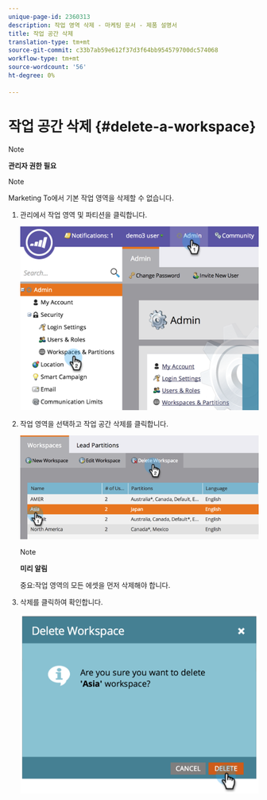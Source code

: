 ```yaml
---
unique-page-id: 2360313
description: 작업 영역 삭제 - 마케팅 문서 - 제품 설명서
title: 작업 공간 삭제
translation-type: tm+mt
source-git-commit: c33b7ab59e612f37d3f64bb954579700dc574068
workflow-type: tm+mt
source-wordcount: '56'
ht-degree: 0%

---
```



# 작업 공간 삭제 {#delete-a-workspace}

>[!NOTE]
>
>**관리자 권한 필요**

>[!NOTE]
>
>Marketing To에서 기본 작업 영역을 삭제할 수 없습니다.

1. 관리에서 작업 영역 및 파티션을 클릭합니다.

   ![](assets/image2014-9-17-11-3a56-3a34.png)

1. 작업 영역을 선택하고 작업 공간 삭제를 클릭합니다.

   ![](assets/image2014-9-17-11-3a56-3a50.png)

   >[!NOTE]
   >
   >**미리 알림**
   >
   >중요:작업 영역의 모든 에셋을 먼저 삭제해야 합니다.

1. 삭제를 클릭하여 확인합니다.

   ![](assets/image2014-9-17-11-3a57-3a1.png)

